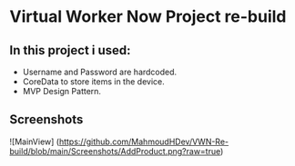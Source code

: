 # Virtual Worker Now Project re-build

## In this project i used: 
 - Username and Password are hardcoded.
 - CoreData to store items in the device.
 - MVP Design Pattern.
 
 ## Screenshots
 ![MainView] (https://github.com/MahmoudHDev/VWN-Re-build/blob/main/Screenshots/AddProduct.png?raw=true)
